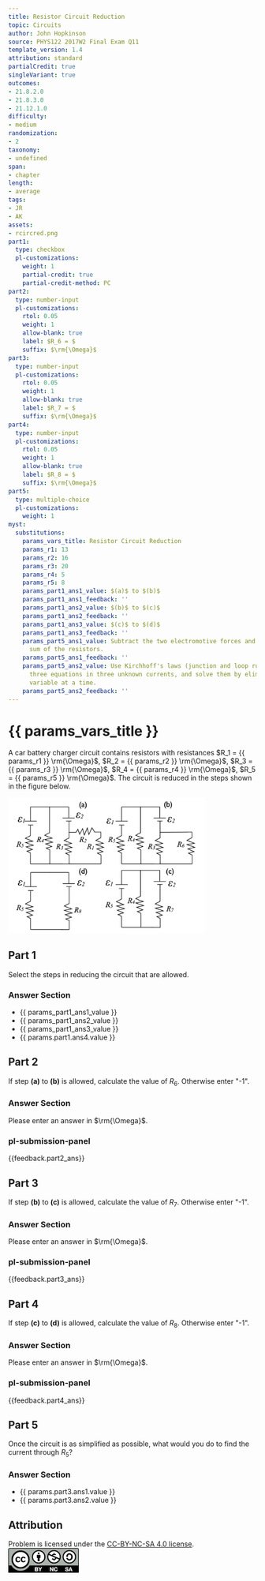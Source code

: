 ```yaml
---
title: Resistor Circuit Reduction
topic: Circuits
author: John Hopkinson
source: PHYS122 2017W2 Final Exam Q11
template_version: 1.4
attribution: standard
partialCredit: true
singleVariant: true
outcomes:
- 21.8.2.0
- 21.8.3.0
- 21.12.1.0
difficulty:
- medium
randomization:
- 2
taxonomy:
- undefined
span:
- chapter
length:
- average
tags:
- JR
- AK
assets:
- rcircred.png
part1:
  type: checkbox
  pl-customizations:
    weight: 1
    partial-credit: true
    partial-credit-method: PC
part2:
  type: number-input
  pl-customizations:
    rtol: 0.05
    weight: 1
    allow-blank: true
    label: $R_6 = $
    suffix: $\rm{\Omega}$
part3:
  type: number-input
  pl-customizations:
    rtol: 0.05
    weight: 1
    allow-blank: true
    label: $R_7 = $
    suffix: $\rm{\Omega}$
part4:
  type: number-input
  pl-customizations:
    rtol: 0.05
    weight: 1
    allow-blank: true
    label: $R_8 = $
    suffix: $\rm{\Omega}$
part5:
  type: multiple-choice
  pl-customizations:
    weight: 1
myst:
  substitutions:
    params_vars_title: Resistor Circuit Reduction
    params_r1: 13
    params_r2: 16
    params_r3: 20
    params_r4: 5
    params_r5: 8
    params_part1_ans1_value: $(a)$ to $(b)$
    params_part1_ans1_feedback: ''
    params_part1_ans2_value: $(b)$ to $(c)$
    params_part1_ans2_feedback: ''
    params_part1_ans3_value: $(c)$ to $(d)$
    params_part1_ans3_feedback: ''
    params_part5_ans1_value: Subtract the two electromotive forces and divide by the
      sum of the resistors.
    params_part5_ans1_feedback: ''
    params_part5_ans2_value: Use Kirchhoff's laws (junction and loop rules) to write
      three equations in three unknown currents, and solve them by eliminating one
      variable at a time.
    params_part5_ans2_feedback: ''
---
```

# {{ params_vars_title }}
A car battery charger circuit contains resistors with resistances $R_1 = {{ params_r1 }} \rm{\Omega}$, $R_2 = {{ params_r2 }} \rm{\Omega}$, $R_3 = {{ params_r3 }} \rm{\Omega}$, $R_4 = {{ params_r4 }} \rm{\Omega}$, $R_5 = {{ params_r5 }} \rm{\Omega}$. The circuit is reduced in the steps shown in the figure below.

<img src="rcircred.png" width=400 alt="Circuit diagrams showing the car battery circuit in a and the steps taken to reduce the circuit from a to b , b to c, and c to d (if that step is allowed).">

## Part 1

Select the steps in reducing the circuit that are allowed.

### Answer Section

- {{ params_part1_ans1_value }}
- {{ params_part1_ans2_value }}
- {{ params_part1_ans3_value }}
- {{ params.part1.ans4.value }}

## Part 2

If step **(a)** to **(b)** is allowed, calculate the value of $R_6$. Otherwise enter "-1".

### Answer Section

Please enter an answer in $\rm{\Omega}$.

### pl-submission-panel

{{feedback.part2_ans}}

## Part 3

If step **(b)** to **(c)** is allowed, calculate the value of $R_7$. Otherwise enter "-1".

### Answer Section

Please enter an answer in $\rm{\Omega}$.

### pl-submission-panel

{{feedback.part3_ans}}

## Part 4

If step **(c)** to **(d)** is allowed, calculate the value of $R_8$. Otherwise enter "-1".

### Answer Section

Please enter an answer in $\rm{\Omega}$.

### pl-submission-panel

{{feedback.part4_ans}}

## Part 5

Once the circuit is as simplified as possible, what would you do to find the current through $R_5$?

### Answer Section

- {{ params.part3.ans1.value }}
- {{ params.part3.ans2.value }}

## Attribution

Problem is licensed under the [CC-BY-NC-SA 4.0 license](https://creativecommons.org/licenses/by-nc-sa/4.0/).<br> ![The Creative Commons 4.0 license requiring attribution-BY, non-commercial-NC, and share-alike-SA license.](https://raw.githubusercontent.com/firasm/bits/master/by-nc-sa.png)